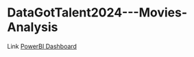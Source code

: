 # DataGotTalent2024---Movies-Analysis

Link [PowerBI Dashboard](https://app.powerbi.com/view?r=eyJrIjoiZjBiZmUxNjItNGVhMy00ZTA0LWIyZDMtODJiZjg5YTkzZTg4IiwidCI6ImJjNWMxMGQwLTY5OWEtNDA1Mi1hNDk2LWM2NjY1NTU3NzYyZSIsImMiOjEwfQ%3D%3D&fbclid=IwZXh0bgNhZW0CMTAAYnJpZBExaHI5aDU0UWpxNkhjYnRUQwEeQ0JMmxYUzPMmv1H7PGjIU6S5zSYNbGgAhTJSsM2RLicuPnDaZOQpBA32hh4_aem_hktMWJaEfM1HNHNgasILNQ)
